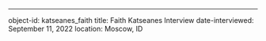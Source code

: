 ---
object-id: katseanes_faith
title: Faith Katseanes Interview
date-interviewed: September 11, 2022
location: Moscow, ID
